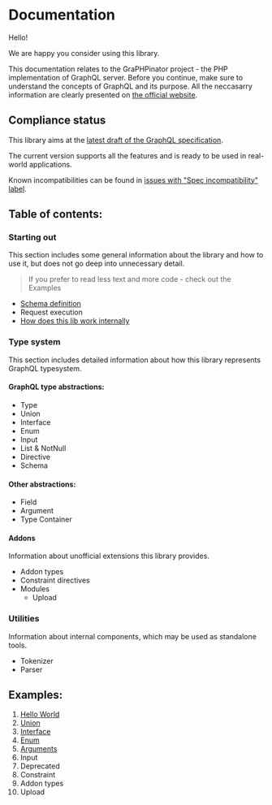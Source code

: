 # Documentation

Hello! 

We are happy you consider using this library.

This documentation relates to the GraPHPinator project - the PHP implementation of GraphQL server. 
Before you continue, make sure to understand the concepts of GraphQL and its purpose.
All the neccasarry information are clearly presented on [the official website](http://graphql.org/learn/).

## Compliance status

This library aims at the [latest draft of the GraphQL specification](http://spec.graphql.org/draft/).

The current version supports all the features and is ready to be used in real-world applications.

Known incompatibilities can be found in [issues with "Spec incompatibility" label](https://github.com/infinityloop-dev/graphpinator/issues?q=is%3Aopen+is%3Aissue+label%3A%22Ctg+-+Spec+incompatibility%22).

## Table of contents:

### Starting out

This section includes some general information about the library and how to use it, but does not go deep into unnecessary detail.

> If you prefer to read less text and more code - check out the Examples

- [Schema definition](https://github.com/infinityloop-dev/graphpinator/blob/master/docs/DefiningSchema.md)
- Request execution
- [How does this lib work internally](https://github.com/infinityloop-dev/graphpinator/blob/master/docs/UnderTheHood.md)

### Type system

This section includes detailed information about how this library represents GraphQL typesystem.

#### GraphQL type abstractions:

- Type
- Union
- Interface
- Enum
- Input
- List & NotNull
- Directive
- Schema

#### Other abstractions:

- Field
- Argument
- Type Container

#### Addons

Information about unofficial extensions this library provides.

- Addon types
- Constraint directives
- Modules
  - Upload

### Utilities

Information about internal components, which may be used as standalone tools.

- Tokenizer
- Parser

## Examples:

1. [Hello World](https://github.com/infinityloop-dev/graphpinator/blob/master/docs/examples/HelloWorld.md)
2. [Union](https://github.com/infinityloop-dev/graphpinator/blob/master/docs/examples/SimpleUnion.md)
3. [Interface](https://github.com/infinityloop-dev/graphpinator/blob/master/docs/examples/SimpleInterface.md)
4. [Enum](https://github.com/infinityloop-dev/graphpinator/blob/master/docs/examples/SimpleEnum.md)
5. [Arguments](https://github.com/infinityloop-dev/graphpinator/blob/master/docs/examples/Arguments.md)
6. Input
7. Deprecated
8. Constraint
9. Addon types
10. Upload
